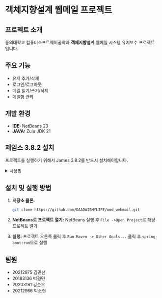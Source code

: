 # 객체지향설계 웹메일 프로젝트

## 프로젝트 소개

동의대학교 컴퓨터소프트웨어공학과 **객체지향설계** 웹메일 시스템 유지보수 프로젝트 입니다.

## 주요 기능
*   유저 추가/삭제
*   로그인/로그아웃
*   메일 읽기/쓰기/삭제
*   메일함 관리

## 개발 환경
*   **IDE:** NetBeans 23
*   **JAVA:** Zulu JDK 21

## 제임스 3.8.2 설치
프로젝트를 실행하기 위해서 James 3.8.2를 반드시 설치해야합니다.

<details>
    <summary>사용법</summary>

### 1. james 3.8.2 설치 및 확인
- [제임스 3.8.2 설치](https://www.apache.org/dyn/closer.lua/james/server/3.8.2/james-server-spring-app-3.8.2-app.zip) 에서 설치
- 압축 해제
- `bin` 폴더 경로 복사 해둠
- `cmd` 관리자 권한으로 실행 후 bin 경로로 이동
- `james.bat install` 입력
- `james.bat start` 입력


### 2. 초기 설정
- james 버전 3부터는 유저 ID가 email 형식으로 해야함
	- `<유저ID>@<도메인>`
1. 도메인 만들기
	1) bin 폴더 안에서 cmd나 powershell 실행
	2) `james-cli.bat adddomain <사용할 도메인>` 입력
2. 어드민 유저 생성
	1) `james-cli.bat adduser <사용할 유저 이메일> <비번>` 입력

### 3. jmx 설정
- 설치한 폴더 안에 `conf`폴더로 이동
- `jmxremote.password` 파일 열기
- 비밀번호 바꿔주기

### 4. webmail 시스템 파일 수정
- 교수님이 작성한 `webmail` 프로젝트의 `system.properties` 수정
- `root.id`는 `jmxremote.password`에 있던 `james-admin`
- `root.password`는 그 비번인 `admin`
- `admin.id`는 admin으로 추가한 유저 아이디로 수정
- `james.control.port`는 jmx 사용을 위한 9999로 수정
</details>

## 설치 및 실행 방법

1.  **저장소 클론:**
    ```bash
    git clone https://github.com/DAADAISMYLIFE/ood_webmail.git
    ```
2.  **NetBeans로 프로젝트 열기:** NetBeans 실행 후 `File ->Open Project`로 해당 프로젝트 열기

3.  **실행:** 프로젝트 오른쪽 클릭 후 `Run Maven -> Other Goals...` 클릭 후 `spring-boot:run`으로 실행

## 팀원

*   20212975 김민선
*   20183136 박경민
*   20203161 강순우
*   20212966 박소현
